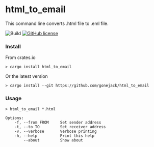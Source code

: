 # html_to_email

This command line converts .html file to .eml file.

![Build](https://github.com/gonejack/html_to_email/actions/workflows/rust.yml/badge.svg)
[![GitHub license](https://img.shields.io/github/license/gonejack/html_to_email.svg?color=blue)](LICENSE)

### Install
From crates.io
```shell
> cargo install html_to_email
```
Or the latest version
```shell
> cargo install --git https://github.com/gonejack/html_to_email
```

### Usage
```shell
> html_to_email *.html
```
```
Options:
    -f, --from FROM     Set sender address
    -t, --to TO         Set receiver address
    -v, --verbose       Verbose printing
    -h, --help          Print this help
        --about         Show about
```
